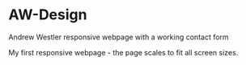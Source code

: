 # AW-Design
Andrew Westler responsive webpage with a working contact form

My first responsive webpage - the page scales to fit all screen sizes.
